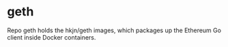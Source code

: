 # geth

Repo geth holds the hkjn/geth images, which packages up the Ethereum Go client inside Docker containers.